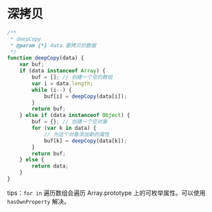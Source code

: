 # 深拷贝


```js
/**
 * deepCopy
 * @param {*} data 要拷贝的数据
 */
function deepCopy(data) {
    var buf;
    if (data instanceof Array) {
        buf = []; // 创建一个空的数组
        var i = data.length;
        while (i--) {
            buf[i] = deepCopy(data[i]);
        }
        return buf;
    } else if (data instanceof Object) {
        buf = {}; // 创建一个空对象
        for (var k in data) {
            // 为这个对象添加新的属性
            buf[k] = deepCopy(data[k]);
        }
        return buf;
    } else {
        return data;
    }
}
```

tips：`for in` 遍历数组会遍历 Array.prototype 上的可枚举属性。可以使用 `hasOwnProperty` 解决。